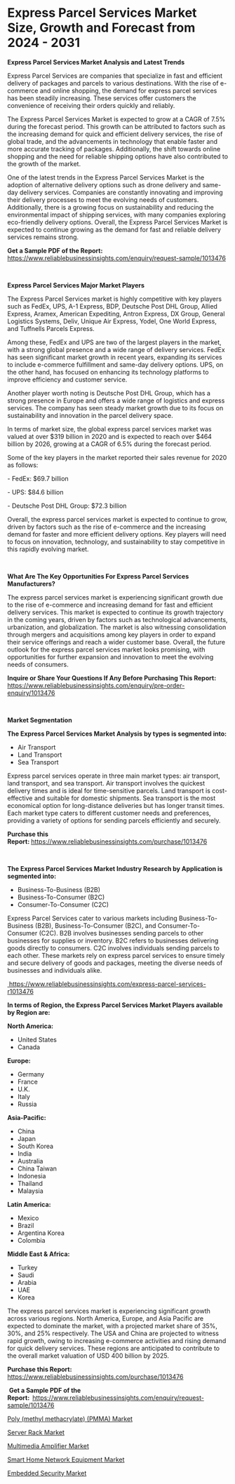 <p><h1>Express Parcel Services Market Size, Growth and Forecast from 2024 - 2031</h1></p><p><strong>Express Parcel Services Market Analysis and Latest Trends</strong></p>
<p><p>Express Parcel Services are companies that specialize in fast and efficient delivery of packages and parcels to various destinations. With the rise of e-commerce and online shopping, the demand for express parcel services has been steadily increasing. These services offer customers the convenience of receiving their orders quickly and reliably.</p><p>The Express Parcel Services Market is expected to grow at a CAGR of 7.5% during the forecast period. This growth can be attributed to factors such as the increasing demand for quick and efficient delivery services, the rise of global trade, and the advancements in technology that enable faster and more accurate tracking of packages. Additionally, the shift towards online shopping and the need for reliable shipping options have also contributed to the growth of the market.</p><p>One of the latest trends in the Express Parcel Services Market is the adoption of alternative delivery options such as drone delivery and same-day delivery services. Companies are constantly innovating and improving their delivery processes to meet the evolving needs of customers. Additionally, there is a growing focus on sustainability and reducing the environmental impact of shipping services, with many companies exploring eco-friendly delivery options. Overall, the Express Parcel Services Market is expected to continue growing as the demand for fast and reliable delivery services remains strong.</p></p>
<p><strong>Get a Sample PDF of the Report:&nbsp;</strong> <a href="https://www.reliablebusinessinsights.com/enquiry/request-sample/1013476">https://www.reliablebusinessinsights.com/enquiry/request-sample/1013476</a></p>
<p>&nbsp;</p>
<p><strong>Express Parcel Services Major Market Players</strong></p>
<p><p>The Express Parcel Services market is highly competitive with key players such as FedEx, UPS, A-1 Express, BDP, Deutsche Post DHL Group, Allied Express, Aramex, American Expediting, Antron Express, DX Group, General Logistics Systems, Deliv, Unique Air Express, Yodel, One World Express, and Tuffnells Parcels Express.</p><p>Among these, FedEx and UPS are two of the largest players in the market, with a strong global presence and a wide range of delivery services. FedEx has seen significant market growth in recent years, expanding its services to include e-commerce fulfillment and same-day delivery options. UPS, on the other hand, has focused on enhancing its technology platforms to improve efficiency and customer service.</p><p>Another player worth noting is Deutsche Post DHL Group, which has a strong presence in Europe and offers a wide range of logistics and express services. The company has seen steady market growth due to its focus on sustainability and innovation in the parcel delivery space.</p><p>In terms of market size, the global express parcel services market was valued at over $319 billion in 2020 and is expected to reach over $464 billion by 2026, growing at a CAGR of 6.5% during the forecast period.</p><p>Some of the key players in the market reported their sales revenue for 2020 as follows:</p><p>- FedEx: $69.7 billion</p><p>- UPS: $84.6 billion</p><p>- Deutsche Post DHL Group: $72.3 billion</p><p>Overall, the express parcel services market is expected to continue to grow, driven by factors such as the rise of e-commerce and the increasing demand for faster and more efficient delivery options. Key players will need to focus on innovation, technology, and sustainability to stay competitive in this rapidly evolving market.</p></p>
<p>&nbsp;</p>
<p><strong>What Are The Key Opportunities For Express Parcel Services Manufacturers?</strong></p>
<p><p>The express parcel services market is experiencing significant growth due to the rise of e-commerce and increasing demand for fast and efficient delivery services. This market is expected to continue its growth trajectory in the coming years, driven by factors such as technological advancements, urbanization, and globalization. The market is also witnessing consolidation through mergers and acquisitions among key players in order to expand their service offerings and reach a wider customer base. Overall, the future outlook for the express parcel services market looks promising, with opportunities for further expansion and innovation to meet the evolving needs of consumers.</p></p>
<p><strong>Inquire or Share Your Questions If Any Before Purchasing This Report:</strong> <a href="https://www.reliablebusinessinsights.com/enquiry/pre-order-enquiry/1013476">https://www.reliablebusinessinsights.com/enquiry/pre-order-enquiry/1013476</a></p>
<p>&nbsp;</p>
<p><strong>Market Segmentation</strong></p>
<p><strong>The Express Parcel Services Market Analysis by types is segmented into:</strong></p>
<p><ul><li>Air Transport</li><li>Land Transport</li><li>Sea Transport</li></ul></p>
<p><p>Express parcel services operate in three main market types: air transport, land transport, and sea transport. Air transport involves the quickest delivery times and is ideal for time-sensitive parcels. Land transport is cost-effective and suitable for domestic shipments. Sea transport is the most economical option for long-distance deliveries but has longer transit times. Each market type caters to different customer needs and preferences, providing a variety of options for sending parcels efficiently and securely.</p></p>
<p><strong>Purchase this Report:&nbsp;</strong><a href="https://www.reliablebusinessinsights.com/purchase/1013476">https://www.reliablebusinessinsights.com/purchase/1013476</a></p>
<p>&nbsp;</p>
<p><strong>The Express Parcel Services Market Industry Research by Application is segmented into:</strong></p>
<p><ul><li>Business-To-Business (B2B)</li><li>Business-To-Consumer (B2C)</li><li>Consumer-To-Consumer (C2C)</li></ul></p>
<p><p>Express Parcel Services cater to various markets including Business-To-Business (B2B), Business-To-Consumer (B2C), and Consumer-To-Consumer (C2C). B2B involves businesses sending parcels to other businesses for supplies or inventory. B2C refers to businesses delivering goods directly to consumers. C2C involves individuals sending parcels to each other. These markets rely on express parcel services to ensure timely and secure delivery of goods and packages, meeting the diverse needs of businesses and individuals alike.</p></p>
<p><a href="https://www.reliablebusinessinsights.com/express-parcel-services-r1013476">&nbsp;https://www.reliablebusinessinsights.com/express-parcel-services-r1013476</a></p>
<p><strong>In terms of Region, the Express Parcel Services Market Players available by Region are:</strong></p>
<p>
    <p> <strong> North America: </strong>
        <ul>
            <li>United States</li>
            <li>Canada</li>
        </ul>
        </p> 
    <p> <strong> Europe: </strong>
        <ul>
            <li>Germany</li>
            <li>France</li>
            <li>U.K.</li>
            <li>Italy</li>
            <li>Russia</li>
        </ul>
        </p> 
    <p> <strong> Asia-Pacific: </strong>
        <ul>
            <li>China</li>
            <li>Japan</li>
            <li>South Korea</li>
            <li>India</li>
            <li>Australia</li>
            <li>China Taiwan</li>
            <li>Indonesia</li>
            <li>Thailand</li>
            <li>Malaysia</li>
        </ul>
        </p> 
    <p> <strong> Latin America: </strong>
        <ul>
            <li>Mexico</li>
            <li>Brazil</li>
            <li>Argentina Korea</li>
            <li>Colombia</li>
        </ul>
        </p> 
    <p> <strong> Middle East & Africa: </strong>
        <ul>
            <li>Turkey</li>
            <li>Saudi</li>
            <li>Arabia</li>
            <li>UAE</li>
            <li>Korea</li>
        </ul>
    </p>
    </p>
<p><p>The express parcel services market is experiencing significant growth across various regions. North America, Europe, and Asia Pacific are expected to dominate the market, with a projected market share of 35%, 30%, and 25% respectively. The USA and China are projected to witness rapid growth, owing to increasing e-commerce activities and rising demand for quick delivery services. These regions are anticipated to contribute to the overall market valuation of USD 400 billion by 2025.</p></p>
<p><strong>Purchase this Report: </strong><a href="https://www.reliablebusinessinsights.com/purchase/1013476">https://www.reliablebusinessinsights.com/purchase/1013476</a></p>
<p>&nbsp;<strong>Get a Sample PDF of the Report:&nbsp;&nbsp;</strong><a href="https://www.reliablebusinessinsights.com/enquiry/request-sample/1013476">https://www.reliablebusinessinsights.com/enquiry/request-sample/1013476</a></p>
<p><strong></strong></p>
<p><p><a href="https://www.linkedin.com/pulse/global-poly-methyl-methacrylate-pmma-market-projected-grow-cagr-10tgf?trackingId=K%2F%2F5wsGDTJO5l8kkgR5Y6g%3D%3D">Poly (methyl methacrylate) (PMMA) Market</a></p><p><a href="https://medium.com/@thadnader_5170/server-rack-market-size-growth-and-industry-analysis-by-market-segmentation-and-regional-insights-0dfad9b18a70">Server Rack Market</a></p><p><a href="https://medium.com/@mamunislambd984/multimedia-amplifier-market-analysis-report-global-insights-by-region-type-audio-48842a1edafa">Multimedia Amplifier Market</a></p><p><a href="https://www.linkedin.com/pulse/global-smart-home-network-equipment-market-trends-5d7qe?trackingId=xdgrM7X%2BRdKzsO2TKsA0wQ%3D%3D">Smart Home Network Equipment Market</a></p><p><a href="https://github.com/theanastasiyah/Market-Research-Report-List-1/blob/main/embedded-security-market.md">Embedded Security Market</a></p></p>